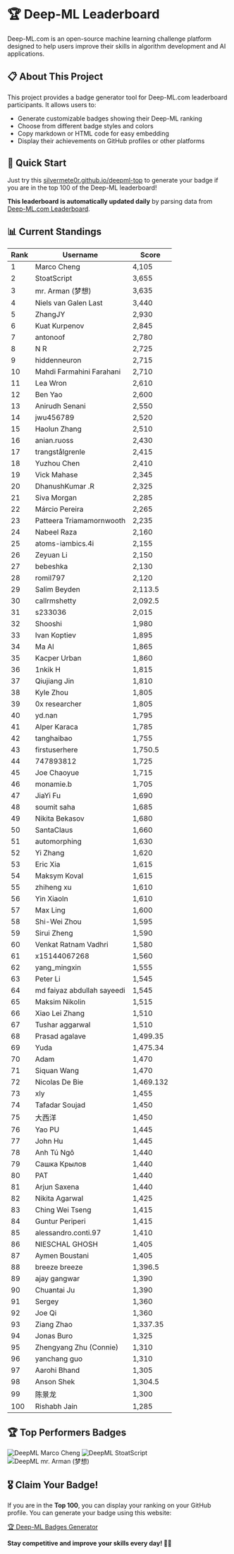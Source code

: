 # 🏆 Deep-ML Leaderboard

Deep-ML.com is an open-source machine learning challenge platform designed to help users improve their skills in algorithm development and AI applications.  

## 📋 About This Project

This project provides a badge generator tool for Deep-ML.com leaderboard participants. It allows users to:
- Generate customizable badges showing their Deep-ML ranking
- Choose from different badge styles and colors
- Copy markdown or HTML code for easy embedding
- Display their achievements on GitHub profiles or other platforms

## 🚀 Quick Start

Just try this [silvermete0r.github.io/deepml-top](silvermete0r.github.io/deepml-top) to generate your badge if you are in the top 100 of the Deep-ML leaderboard!

**This leaderboard is automatically updated daily** by parsing data from [Deep-ML.com Leaderboard](https://www.deep-ml.com/leaderboard).  

## 📊 Current Standings  

<!-- LEADERBOARD_START -->
| Rank | Username | Score |
|------|---------|-------|
| 1 | Marco Cheng | 4,105 |
| 2 | StoatScript | 3,655 |
| 3 | mr. Arman (梦想) | 3,635 |
| 4 | Niels van Galen Last | 3,440 |
| 5 | ZhangJY | 2,930 |
| 6 | Kuat Kurpenov | 2,845 |
| 7 | antonoof | 2,780 |
| 8 | N R | 2,725 |
| 9 | hiddenneuron | 2,715 |
| 10 | Mahdi Farmahini Farahani | 2,710 |
| 11 | Lea Wron | 2,610 |
| 12 | Ben Yao | 2,600 |
| 13 | Anirudh Senani | 2,550 |
| 14 | jwu456789 | 2,520 |
| 15 | Haolun Zhang | 2,510 |
| 16 | anian.ruoss | 2,430 |
| 17 | trangstålgrenle | 2,415 |
| 18 | Yuzhou Chen | 2,410 |
| 19 | Vick Mahase | 2,345 |
| 20 | DhanushKumar .R | 2,325 |
| 21 | Siva Morgan | 2,285 |
| 22 | Márcio Pereira | 2,265 |
| 23 | Patteera Triamamornwooth | 2,235 |
| 24 | Nabeel Raza | 2,160 |
| 25 | atoms-iambics.4i | 2,155 |
| 26 | Zeyuan Li | 2,150 |
| 27 | bebeshka | 2,130 |
| 28 | romil797 | 2,120 |
| 29 | Salim Beyden | 2,113.5 |
| 30 | callrmshetty | 2,092.5 |
| 31 | s233036 | 2,015 |
| 32 | Shooshi | 1,980 |
| 33 | Ivan Koptiev | 1,895 |
| 34 | Ma Al | 1,865 |
| 35 | Kacper Urban | 1,860 |
| 36 | 1nkik H | 1,815 |
| 37 | Qiujiang Jin | 1,810 |
| 38 | Kyle Zhou | 1,805 |
| 39 | 0x researcher | 1,805 |
| 40 | yd.nan | 1,795 |
| 41 | Alper Karaca | 1,785 |
| 42 | tanghaibao | 1,755 |
| 43 | firstuserhere | 1,750.5 |
| 44 | 747893812 | 1,725 |
| 45 | Joe Chaoyue | 1,715 |
| 46 | monamie.b | 1,705 |
| 47 | JiaYi Fu | 1,690 |
| 48 | soumit saha | 1,685 |
| 49 | Nikita Bekasov | 1,680 |
| 50 | SantaClaus | 1,660 |
| 51 | automorphing | 1,630 |
| 52 | Yi Zhang | 1,620 |
| 53 | Eric Xia | 1,615 |
| 54 | Maksym Koval | 1,615 |
| 55 | zhiheng xu | 1,610 |
| 56 | Yin Xiaoln | 1,610 |
| 57 | Max Ling | 1,600 |
| 58 | Shi-Wei Zhou | 1,595 |
| 59 | Sirui Zheng | 1,590 |
| 60 | Venkat Ratnam Vadhri | 1,580 |
| 61 | x15144067268 | 1,560 |
| 62 | yang_mingxin | 1,555 |
| 63 | Peter Li | 1,545 |
| 64 | md faiyaz abdullah sayeedi | 1,545 |
| 65 | Maksim Nikolin | 1,515 |
| 66 | Xiao Lei Zhang | 1,510 |
| 67 | Tushar aggarwal | 1,510 |
| 68 | Prasad agalave | 1,499.35 |
| 69 | Yuda | 1,475.34 |
| 70 | Adam | 1,470 |
| 71 | Siquan Wang | 1,470 |
| 72 | Nicolas De Bie | 1,469.132 |
| 73 | xly | 1,455 |
| 74 | Tafadar Soujad | 1,450 |
| 75 | 大西洋 | 1,450 |
| 76 | Yao PU | 1,445 |
| 77 | John Hu | 1,445 |
| 78 | Anh Tú Ngô | 1,440 |
| 79 | Сашка Крылов | 1,440 |
| 80 | PAT | 1,440 |
| 81 | Arjun Saxena | 1,440 |
| 82 | Nikita Agarwal | 1,425 |
| 83 | Ching Wei Tseng | 1,415 |
| 84 | Guntur Periperi | 1,415 |
| 85 | alessandro.conti.97 | 1,410 |
| 86 | NIESCHAL GHOSH | 1,405 |
| 87 | Aymen Boustani | 1,405 |
| 88 | breeze breeze | 1,396.5 |
| 89 | ajay gangwar | 1,390 |
| 90 | Chuantai Ju | 1,390 |
| 91 | Sergey | 1,360 |
| 92 | Joe Qi | 1,360 |
| 93 | Ziang Zhao | 1,337.35 |
| 94 | Jonas Buro | 1,325 |
| 95 | Zhengyang Zhu (Connie) | 1,310 |
| 96 | yanchang guo | 1,310 |
| 97 | Aarohi Bhand | 1,305 |
| 98 | Anson Shek | 1,304.5 |
| 99 | 陈景龙 | 1,300 |
| 100 | Rishabh Jain | 1,285 |
<!-- LEADERBOARD_END -->

## 🏆 Top Performers Badges

<!-- BADGES_START -->
![DeepML Marco Cheng](https://img.shields.io/badge/dynamic/json?url=https%3A%2F%2Fraw.githubusercontent.com%2Fsilvermete0r%2Fdeepml-top%2Fmain%2Fbadges.json&query=%24.4091c1a21900bd2c7d3f4e343acddda1.label&prefix=Rank%20&style=for-the-badge&label=%F0%9F%9A%80%20DeepML&color=blue&link=https%3A%2F%2Fwww.deep-ml.com%2Fleaderboard)
![DeepML StoatScript](https://img.shields.io/badge/dynamic/json?url=https%3A%2F%2Fraw.githubusercontent.com%2Fsilvermete0r%2Fdeepml-top%2Fmain%2Fbadges.json&query=%24.2561d6c634fa6c4eb794454446029d95.label&prefix=Rank%20&style=for-the-badge&label=%F0%9F%9A%80%20DeepML&color=blue&link=https%3A%2F%2Fwww.deep-ml.com%2Fleaderboard)
![DeepML mr. Arman (梦想)](https://img.shields.io/badge/dynamic/json?url=https%3A%2F%2Fraw.githubusercontent.com%2Fsilvermete0r%2Fdeepml-top%2Fmain%2Fbadges.json&query=%24.1247b1b5b9cd95e98d7ff7438207406f.label&prefix=Rank%20&style=for-the-badge&label=%F0%9F%9A%80%20DeepML&color=blue&link=https%3A%2F%2Fwww.deep-ml.com%2Fleaderboard)
<!-- BADGES_END -->

## 🎖 Claim Your Badge!  

If you are in the **Top 100**, you can display your ranking on your GitHub profile. You can generate your badge using this website:

[🏆 Deep-ML Badges Generator](https://silvermete0r.github.io/deepml-top/)

**Stay competitive and improve your skills every day! 🚀🔥**
